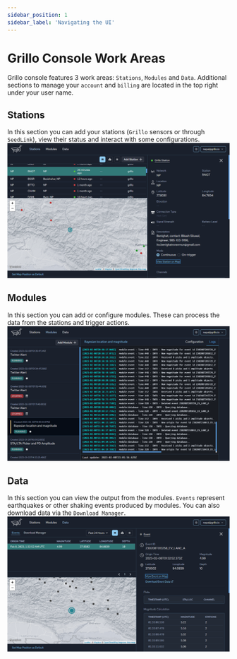 ```yaml
---
sidebar_position: 1
sidebar_label: 'Navigating the UI'
---
```


# Grillo Console Work Areas
Grillo console features 3 work areas: `Stations`, `Modules` and `Data`. Additional sections to manage your `account` and `billing` are located in the top right under your user name.
## Stations
In this section you can add your stations (`Grillo` sensors or through `SeedLink`), view their status and interact with some configurations.
![Add station button](./img/ui-screens/station%20ui.png)

## Modules
In this section you can add or configure modules. These can process the data from the stations and trigger actions.
![Add station button](./img/ui-screens/modules%20ui.png)

## Data
In this section you can view the output from the modules. `Events` represent earthquakes or other shaking events produced by modules. You can also download data via the `Download Manager`.
![Add station button](./img/ui-screens/events%20ui.png)
